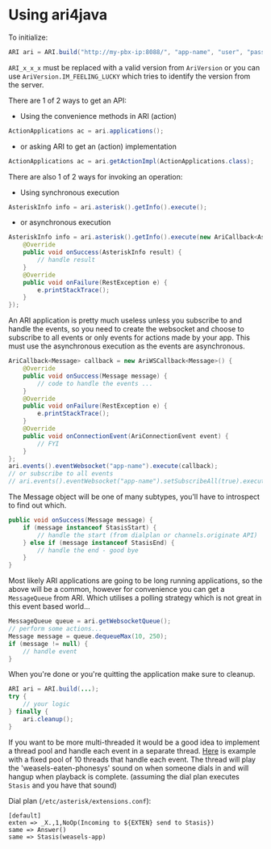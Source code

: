 # Using ari4java

To initialize:
```java
ARI ari = ARI.build("http://my-pbx-ip:8088/", "app-name", "user", "pass", AriVersion.ARI_x_x_x);
```
`ARI_x_x_x` must be replaced with a valid version from `AriVersion` or you can use `AriVersion.IM_FEELING_LUCKY`
which tries to identify the version from the server.

There are 1 of 2 ways to get an API:

- Using the convenience methods in ARI (action)
```java
ActionApplications ac = ari.applications();
```
- or asking ARI to get an (action) implementation
```java
ActionApplications ac = ari.getActionImpl(ActionApplications.class);
```

There are also 1 of 2 ways for invoking an operation:

- Using synchronous execution
```java
AsteriskInfo info = ari.asterisk().getInfo().execute();
```

- or asynchronous execution
```java
AsteriskInfo info = ari.asterisk().getInfo().execute(new AriCallback<AsteriskInfo>() {
    @Override
    public void onSuccess(AsteriskInfo result) {
        // handle result
    }
    @Override
    public void onFailure(RestException e) {
        e.printStackTrace();
    }
});
```

An ARI application is pretty much useless unless you subscribe to and handle the events,
so you need to create the websocket and choose to subscribe to all events or only events for actions made by your app.
This must use the asynchronous execution as the events are asynchronous.
```java
AriCallback<Message> callback = new AriWSCallback<Message>() {
    @Override
    public void onSuccess(Message message) {
        // code to handle the events ...
    }
    @Override
    public void onFailure(RestException e) {
        e.printStackTrace();
    }
    @Override
    public void onConnectionEvent(AriConnectionEvent event) {
        // FYI
    }
};
ari.events().eventWebsocket("app-name").execute(callback);
// or subscribe to all events
// ari.events().eventWebsocket("app-name").setSubscribeAll(true).execute(callback);
```
The Message object will be one of many subtypes, you'll have to introspect to find out which. 
```java
public void onSuccess(Message message) {
    if (message instanceof StasisStart) {
        // handle the start (from dialplan or channels.originate API)
    } else if (message instanceof StasisEnd) {
        // handle the end - good bye
    }
}
```

Most likely ARI applications are going to be long running applications, 
so the above will be a common, however for convenience you can get a `MessageQueue` from ARI.
Which utilises a polling strategy which is not great in this event based world...
```java
MessageQueue queue = ari.getWebsocketQueue();
// perform some actions...
Message message = queue.dequeueMax(10, 250);
if (message != null) {
    // handle event
}
``` 

When you're done or you're quitting the application make sure to cleanup.
```java
ARI ari = ARI.build(...);
try {
    // your logic
} finally {
    ari.cleanup();
}
```

If you want to be more multi-threaded it would be a good idea to implement a thread pool
and handle each event in a separate thread. 
[Here](https://github.com/l3nz/ari4java/blob/master/src/test/java/ch/loway/oss/ari4java/sandbox/sample/Weasels.java)
is example with a fixed pool of 10 threads that handle each event. The thread will play the 'weasels-eaten-phonesys'
sound on when someone dials in and will hangup when playback is complete.
(assuming the dial plan executes `Stasis` and you have that sound)

Dial plan (`/etc/asterisk/extensions.conf`):
```
[default]
exten => _X.,1,NoOp(Incoming to ${EXTEN} send to Stasis})
same => Answer()
same => Stasis(weasels-app)
```
